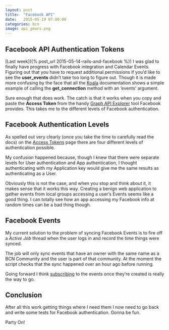 ```yaml
---
layout: post
title:  "Facebook API"
date:   2015-05-19 07:00:00
categories: bcn
image: api_gears.png
---
```


## Facebook API Authentication Tokens

[Last week]({% post_url 2015-05-14-rails-and-facebook %}) I was glad to finally have progress with Facebook 
integration and Calendar Events.  Figuring out that you have to request additional permissions if you’d like to see the **user_events** didn’t 
take too long to figure out.  Though it is made more confusing by the face that all the [Koala](https://github.com/arsduo/koala) documentation 
shows a simple example of calling the **get_connection** method with an ‘events’ argument.
<!--more-->

Sure enough that does work.  The catch is that it works when you copy and paste the **Access Token** from the handy 
[Graph API Explorer](https://developers.facebook.com/tools/explorer/) tool Facebook provides.  This takes me to the different levels of Facebook authentication.


## Facebook Authentication Levels

As spelled out very clearly (once you take the time to carefully read the docs) on the [Access Tokens](https://developers.facebook.com/docs/facebook-login/access-tokens) 
page there are four different levels of authentication possible.

My confusion happened because, though I knew that there were separate levels for User authentication and App authentication, I thought authenticating with my 
Application key would give me the same results as authenticating as a User. 

Obviously this is not the case, and when you stop and think about it, it makes sense that it works this way.  Creating a benign web application to gather events 
from local groups accessing a user’s Events seems like a good thing.  I can totally see how an app accessing my Facebook info at random times can be a bad thing though.

## Facebook Events

My current solution to the problem of syncing Facebook Events is to fire off a *Active Job* thread when the user logs in and record the time things were synced.  

The job will only sync events that have an owner with the same name as a BCN Community and the user is part of that community.  At the moment the script 
checks that the sync happened over an hour ago before running.

Going forward I think [subscribing](https://github.com/arsduo/koala/wiki/Realtime-Updates) to the events once they’re created is really the way to go.

## Conclusion

After all this work getting things where I need them I now need to go back and write some tests for Facebook authentication.  Gonna be fun.

Party On!
